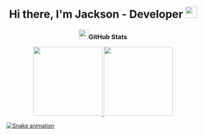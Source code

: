 

<h1 align="center">Hi there, I'm Jackson - Developer <img src="./src/wave.gif" width="30px"></h1>


<h3 align="center"><img src="./src/estadistica2.gif" width="25px" height="25px">GitHub Stats</h3>

<div align="center">
  <a href="https://github.com/Black-Hat-666">
  <img height="180em" src="https://github-readme-stats.vercel.app/api?username=Black-Hat-666&show_icons=true&theme=radical&include_all_commits=true&count_private=true"/>
  <img height="180em" src="https://github-readme-stats.vercel.app/api/top-langs/?username=Black-Hat-666&layout=compact&langs_count=7&theme=radical"/>
</div>
  
![Snake animation](https://github.com/Black-Hat-666/Black-Hat-666/blob/output/github-contribution-grid-snake.svg)


<!--
**Black-Hat-666/Black-Hat-666** is a ✨ _special_ ✨ repository because its `README.md` (this file) appears on your GitHub profile.

Here are some ideas to get you started:

- 🔭 I’m currently working on ...
- 🌱 I’m currently learning ...
- 👯 I’m looking to collaborate on ...
- 🤔 I’m looking for help with ...
- 💬 Ask me about ...
- 📫 How to reach me: ...
- 😄 Pronouns: ...
- ⚡ Fun fact: ...
-->

